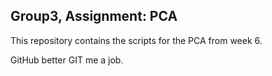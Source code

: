 
## Group3, Assignment: PCA
This repository contains the scripts for the PCA from week 6. 

GitHub better GIT me a job. 